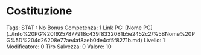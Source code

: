# Costituzione

Tags: STAT
: No
Bonus Competenza: 1
Link PG: [Nome PG] (../Info%20PG%20f9257877918c439f8332081b5e2452c2/%5BNome%20PG%5D%204d26208e77ae4af8aeb0de4cf5f8271b.md)
Livello: 1
Modificatore: 0
Tiro Salvezza: 0
Valore: 10